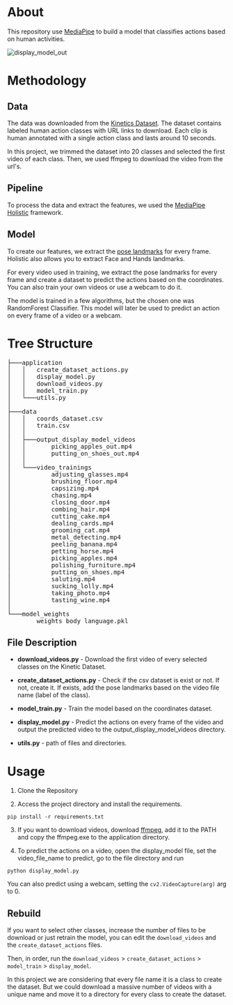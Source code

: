# About

This repository use [MediaPipe](https://google.github.io/mediapipe/) to build a model that classifies actions based on human activities.

![display_model_out](https://media.giphy.com/media/7nReEIXBvpmPQuYIIA/giphy.gif)

# Methodology

## Data

The data was downloaded from the [Kinetics Dataset](https://www.deepmind.com/open-source/kinetics). The dataset contains labeled human action classes with URL links to download. Each clip is human annotated with a single action class and lasts around 10 seconds.

In this project, we trimmed the dataset into 20 classes and selected the first video of each class. Then, we used ffmpeg to download the video from the url's.

## Pipeline

To process the data and extract the features, we used the [MediaPipe Holistic](https://google.github.io/mediapipe/solutions/holistic.html) framework.

## Model

To create our features, we extract the [pose landmarks](https://google.github.io/mediapipe/solutions/pose.html) for every frame. Holistic also allows you to extract Face and Hands landmarks.

For every video used in training, we extract the pose landmarks for every frame and create a dataset to predict the actions based on the coordinates. You can also train your own videos or use a webcam to do it.

The model is trained in a few algorithms, but the chosen one was RandomForest Classifier. This model will later be used to predict an action on every frame of a video or a webcam.

# Tree Structure

<pre>
├───application
│   │   create_dataset_actions.py
│   │   display_model.py
│   │   download_videos.py
│   │   model_train.py
│   └───utils.py
│
├───data
│   │   coords_dataset.csv
│   │   train.csv
│   │
│   ├───output_display_model_videos
│   │       picking_apples_out.mp4
│   │       putting_on_shoes_out.mp4
│   │
│   └───video_trainings
│           adjusting_glasses.mp4
│           brushing_floor.mp4
│           capsizing.mp4
│           chasing.mp4
│           closing_door.mp4
│           combing_hair.mp4
│           cutting_cake.mp4
│           dealing_cards.mp4
│           grooming_cat.mp4
│           metal_detecting.mp4
│           peeling_banana.mp4
│           petting_horse.mp4
│           picking_apples.mp4
│           polishing_furniture.mp4
│           putting_on_shoes.mp4
│           saluting.mp4
│           sucking_lolly.mp4
│           taking_photo.mp4
│           tasting_wine.mp4
│
└───model_weights
        weights_body_language.pkl
</pre>

## File Description

- **download_videos.py** - Download the first video of every selected classes on the Kinetic Dataset.

- **create_dataset_actions.py** - Check if the csv dataset is exist or not. If not, create it. If exists, add the pose landmarks based on the video file name (label of the class).

- **model_train.py** - Train the model based on the coordinates dataset.

- **display_model.py** - Predict the actions on every frame of the video and output the predicted video to the output_display_model_videos directory.

- **utils.py** - path of files and directories.

# Usage

1. Clone the Repository

2. Access the project directory and install the requirements.

```
pip install -r requirements.txt
```

3. If you want to download videos, download [ffmpeg](https://ffmpeg.org/), add it to the PATH and copy the ffmpeg.exe to the application directory. 

4. To predict the actions on a video, open the display_model file, set the video_file_name to predict, go to the file directory and run

```
python display_model.py
```

You can also predict using a webcam, setting the `cv2.VideoCapture(arg)` arg to 0.

## Rebuild

If you want to select other classes, increase the number of files to be download or just retrain the model, you can edit the `download_videos` and the `create_dataset_actions` files. 

Then, in order, run the `download_videos` > `create_dataset_actions` > `model_train` > `display_model`.

In this project we are considering that every file name it is a class to create the dataset. But we could download a massive number of videos with a unique name and move it to a directory for every class to create the dataset.
